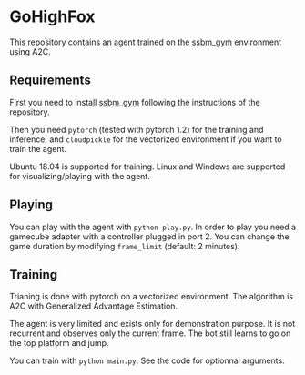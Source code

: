 # GoHighFox

This repository contains an agent trained on the [ssbm_gym](https://github.com/Gurvan/ssbm_gym) environment using A2C.

## Requirements

First you need to install [ssbm_gym](https://github.com/Gurvan/ssbm_gym) following the instructions of the repository.

Then you need `pytorch` (tested with pytorch 1.2) for the training and inference, and `cloudpickle` for the vectorized environment if you want to train the agent.

Ubuntu 18.04 is supported for training. Linux and Windows are supported for visualizing/playing with the agent.

## Playing

You can play with the agent with `python play.py`.
In order to play you need a gamecube adapter with a controller plugged in port 2.
You can change the game duration by modifying `frame_limit` (default: 2 minutes).

## Training

Trianing is done with pytorch on a vectorized environment.
The algorithm is A2C with Generalized Advantage Estimation.

The agent is very limited and exists only for demonstration purpose.
It is not recurrent and observes only the current frame.
The bot still learns to go on the top platform and jump.

You can train with `python main.py`. See the code for optionnal arguments.
